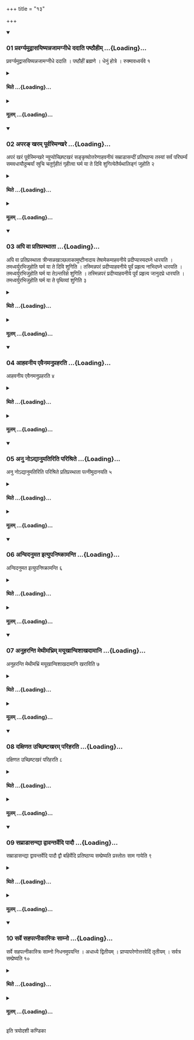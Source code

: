 +++
title = "१३"

+++

<div class="js_include" includetitle="true" newlevelforh1="3" unfilled url="/vedAH_yajuH/taittirIyam/sUtram/ApastambaH/shrautam/vishvAsa-prastutiH/15/13/01_pravargyamudvAsayiShyannajAmagnIdhe_dadAti_paShThauhIm.md">
<details open><summary><h3>01 प्रवर्ग्यमुद्वासयिष्यन्नजामग्नीधे ददाति पष्ठौहीम् ...{Loading}...</h3></summary>

प्रवर्ग्यमुद्वासयिष्यन्नजामग्नीधे ददाति । पष्ठौहीं ब्रह्मणे । धेनुं होत्रे । रुक्मावध्वर्यवे १
</details>
</div>
<div class="js_include collapsed" newlevelforh1="4" title="थिते" unfilled url="/vedAH_yajuH/taittirIyam/sUtram/ApastambaH/shrautam/thite/15/13/01_pravargyamudvAsayiShyannajAmagnIdhe_dadAti_paShThauhIm.md">
<details><summary><h4>थिते ...{Loading}...</h4></summary>

प्रवर्ग्यमुद्वासयिष्यन्नजामग्नीधे ददाति । पष्ठौहीं ब्रह्मणे । धेनुं होत्रे । रुक्मावध्वर्यवे १
</details>
</div>
<div class="js_include collapsed" newlevelforh1="4" title="मूलम्" unfilled url="/vedAH_yajuH/taittirIyam/sUtram/ApastambaH/shrautam/mUlam/15/13/01_pravargyamudvAsayiShyannajAmagnIdhe_dadAti_paShThauhIm.md">
<details><summary><h4>मूलम् ...{Loading}...</h4></summary>

प्रवर्ग्यमुद्वासयिष्यन्नजामग्नीधे ददाति । पष्ठौहीं ब्रह्मणे । धेनुं होत्रे । रुक्मावध्वर्यवे १
</details>
</div>
<div class="js_include" includetitle="true" newlevelforh1="3" unfilled url="/vedAH_yajuH/taittirIyam/sUtram/ApastambaH/shrautam/vishvAsa-prastutiH/15/13/02_apara~N_kharam_pUrvasminkhare.md">
<details open><summary><h3>02 अपरङ् खरम् पूर्वस्मिन्खरे ...{Loading}...</h3></summary>

अपरं खरं पूर्वस्मिन्खरे न्युप्योच्छिष्टखरं सङ्कृष्योत्तरेणाहवनीयं सम्राडासन्दीं प्रतिष्ठाप्य तस्यां सर्वं परिघर्म्यं समवधायौदुम्बर्यां स्रुचि चतुर्गृहीतं गृहीत्वा घर्म या ते दिवि शुगित्येतैर्यथालिङ्गं जुहोति २
</details>
</div>
<div class="js_include collapsed" newlevelforh1="4" title="थिते" unfilled url="/vedAH_yajuH/taittirIyam/sUtram/ApastambaH/shrautam/thite/15/13/02_apara~N_kharam_pUrvasminkhare.md">
<details><summary><h4>थिते ...{Loading}...</h4></summary>

अपरं खरं पूर्वस्मिन्खरे न्युप्योच्छिष्टखरं सङ्कृष्योत्तरेणाहवनीयं सम्राडासन्दीं प्रतिष्ठाप्य तस्यां सर्वं परिघर्म्यं समवधायौदुम्बर्यां स्रुचि चतुर्गृहीतं गृहीत्वा घर्म या ते दिवि शुगित्येतैर्यथालिङ्गं जुहोति २
</details>
</div>
<div class="js_include collapsed" newlevelforh1="4" title="मूलम्" unfilled url="/vedAH_yajuH/taittirIyam/sUtram/ApastambaH/shrautam/mUlam/15/13/02_apara~N_kharam_pUrvasminkhare.md">
<details><summary><h4>मूलम् ...{Loading}...</h4></summary>

अपरं खरं पूर्वस्मिन्खरे न्युप्योच्छिष्टखरं सङ्कृष्योत्तरेणाहवनीयं सम्राडासन्दीं प्रतिष्ठाप्य तस्यां सर्वं परिघर्म्यं समवधायौदुम्बर्यां स्रुचि चतुर्गृहीतं गृहीत्वा घर्म या ते दिवि शुगित्येतैर्यथालिङ्गं जुहोति २
</details>
</div>
<div class="js_include" includetitle="true" newlevelforh1="3" unfilled url="/vedAH_yajuH/taittirIyam/sUtram/ApastambaH/shrautam/vishvAsa-prastutiH/15/13/03_api_vA_pratiprasthAtA.md">
<details open><summary><h3>03 अपि वा प्रतिप्रस्थाता ...{Loading}...</h3></summary>

अपि वा प्रतिप्रस्थाता त्रीन्सन्नखाञ्छलाकामुष्टीनादाय तेषामेकमाहवनीये प्रदीप्यास्यदघ्ने धारयति । तमध्वर्युरभिजुहोति घर्म या ते दिवि शुगिति । तस्मिन्नपरं प्रदीप्याहवनीये पूर्वं प्रहृत्य नाभिदघ्ने धारयति । तमध्वर्युरभिजुहोति घर्म या तेऽन्तरिक्षे शुगिति । तस्मिन्नपरं प्रदीप्याहवनीये पूर्वं प्रहृत्य जानुदघ्रे धारयति । तमध्वर्युरभिजुहोति घर्म या ते पृथिव्यां शुगिति ३
</details>
</div>
<div class="js_include collapsed" newlevelforh1="4" title="थिते" unfilled url="/vedAH_yajuH/taittirIyam/sUtram/ApastambaH/shrautam/thite/15/13/03_api_vA_pratiprasthAtA.md">
<details><summary><h4>थिते ...{Loading}...</h4></summary>

अपि वा प्रतिप्रस्थाता त्रीन्सन्नखाञ्छलाकामुष्टीनादाय तेषामेकमाहवनीये प्रदीप्यास्यदघ्ने धारयति । तमध्वर्युरभिजुहोति घर्म या ते दिवि शुगिति । तस्मिन्नपरं प्रदीप्याहवनीये पूर्वं प्रहृत्य नाभिदघ्ने धारयति । तमध्वर्युरभिजुहोति घर्म या तेऽन्तरिक्षे शुगिति । तस्मिन्नपरं प्रदीप्याहवनीये पूर्वं प्रहृत्य जानुदघ्रे धारयति । तमध्वर्युरभिजुहोति घर्म या ते पृथिव्यां शुगिति ३
</details>
</div>
<div class="js_include collapsed" newlevelforh1="4" title="मूलम्" unfilled url="/vedAH_yajuH/taittirIyam/sUtram/ApastambaH/shrautam/mUlam/15/13/03_api_vA_pratiprasthAtA.md">
<details><summary><h4>मूलम् ...{Loading}...</h4></summary>

अपि वा प्रतिप्रस्थाता त्रीन्सन्नखाञ्छलाकामुष्टीनादाय तेषामेकमाहवनीये प्रदीप्यास्यदघ्ने धारयति । तमध्वर्युरभिजुहोति घर्म या ते दिवि शुगिति । तस्मिन्नपरं प्रदीप्याहवनीये पूर्वं प्रहृत्य नाभिदघ्ने धारयति । तमध्वर्युरभिजुहोति घर्म या तेऽन्तरिक्षे शुगिति । तस्मिन्नपरं प्रदीप्याहवनीये पूर्वं प्रहृत्य जानुदघ्रे धारयति । तमध्वर्युरभिजुहोति घर्म या ते पृथिव्यां शुगिति ३
</details>
</div>
<div class="js_include" includetitle="true" newlevelforh1="3" unfilled url="/vedAH_yajuH/taittirIyam/sUtram/ApastambaH/shrautam/vishvAsa-prastutiH/15/13/04_AhavanIya_evainamanupraharati.md">
<details open><summary><h3>04 आहवनीय एवैनमनुप्रहरति ...{Loading}...</h3></summary>

आहवनीय एवैनमनुप्रहरति ४
</details>
</div>
<div class="js_include collapsed" newlevelforh1="4" title="थिते" unfilled url="/vedAH_yajuH/taittirIyam/sUtram/ApastambaH/shrautam/thite/15/13/04_AhavanIya_evainamanupraharati.md">
<details><summary><h4>थिते ...{Loading}...</h4></summary>

आहवनीय एवैनमनुप्रहरति ४
</details>
</div>
<div class="js_include collapsed" newlevelforh1="4" title="मूलम्" unfilled url="/vedAH_yajuH/taittirIyam/sUtram/ApastambaH/shrautam/mUlam/15/13/04_AhavanIya_evainamanupraharati.md">
<details><summary><h4>मूलम् ...{Loading}...</h4></summary>

आहवनीय एवैनमनुप्रहरति ४
</details>
</div>
<div class="js_include" includetitle="true" newlevelforh1="3" unfilled url="/vedAH_yajuH/taittirIyam/sUtram/ApastambaH/shrautam/vishvAsa-prastutiH/15/13/05_anu_no-dyAnumatiriti_parishrite.md">
<details open><summary><h3>05 अनु नोऽद्यानुमतिरिति परिश्रिते ...{Loading}...</h3></summary>

अनु नोऽद्यानुमतिरिति परिश्रिते प्रतिप्रस्थाता पत्नीमुदानयति ५
</details>
</div>
<div class="js_include collapsed" newlevelforh1="4" title="थिते" unfilled url="/vedAH_yajuH/taittirIyam/sUtram/ApastambaH/shrautam/thite/15/13/05_anu_no-dyAnumatiriti_parishrite.md">
<details><summary><h4>थिते ...{Loading}...</h4></summary>

अनु नोऽद्यानुमतिरिति परिश्रिते प्रतिप्रस्थाता पत्नीमुदानयति ५
</details>
</div>
<div class="js_include collapsed" newlevelforh1="4" title="मूलम्" unfilled url="/vedAH_yajuH/taittirIyam/sUtram/ApastambaH/shrautam/mUlam/15/13/05_anu_no-dyAnumatiriti_parishrite.md">
<details><summary><h4>मूलम् ...{Loading}...</h4></summary>

अनु नोऽद्यानुमतिरिति परिश्रिते प्रतिप्रस्थाता पत्नीमुदानयति ५
</details>
</div>
<div class="js_include" includetitle="true" newlevelforh1="3" unfilled url="/vedAH_yajuH/taittirIyam/sUtram/ApastambaH/shrautam/vishvAsa-prastutiH/15/13/06_anvidanumata_ityupaniShkrAmanti.md">
<details open><summary><h3>06 अन्विदनुमत इत्युपनिष्क्रामन्ति ...{Loading}...</h3></summary>

अन्विदनुमत इत्युपनिष्क्रामन्ति ६
</details>
</div>
<div class="js_include collapsed" newlevelforh1="4" title="थिते" unfilled url="/vedAH_yajuH/taittirIyam/sUtram/ApastambaH/shrautam/thite/15/13/06_anvidanumata_ityupaniShkrAmanti.md">
<details><summary><h4>थिते ...{Loading}...</h4></summary>

अन्विदनुमत इत्युपनिष्क्रामन्ति ६
</details>
</div>
<div class="js_include collapsed" newlevelforh1="4" title="मूलम्" unfilled url="/vedAH_yajuH/taittirIyam/sUtram/ApastambaH/shrautam/mUlam/15/13/06_anvidanumata_ityupaniShkrAmanti.md">
<details><summary><h4>मूलम् ...{Loading}...</h4></summary>

अन्विदनुमत इत्युपनिष्क्रामन्ति ६
</details>
</div>
<div class="js_include" includetitle="true" newlevelforh1="3" unfilled url="/vedAH_yajuH/taittirIyam/sUtram/ApastambaH/shrautam/vishvAsa-prastutiH/15/13/07_anuharanti_methImabhrim_mayUkhAnvishAkhadAmAni.md">
<details open><summary><h3>07 अनुहरन्ति मेथीमभ्रिम् मयूखान्विशाखदामानि ...{Loading}...</h3></summary>

अनुहरन्ति मेथीमभ्रिं मयूखान्विशाखदामानि खराविति ७
</details>
</div>
<div class="js_include collapsed" newlevelforh1="4" title="थिते" unfilled url="/vedAH_yajuH/taittirIyam/sUtram/ApastambaH/shrautam/thite/15/13/07_anuharanti_methImabhrim_mayUkhAnvishAkhadAmAni.md">
<details><summary><h4>थिते ...{Loading}...</h4></summary>

अनुहरन्ति मेथीमभ्रिं मयूखान्विशाखदामानि खराविति ७
</details>
</div>
<div class="js_include collapsed" newlevelforh1="4" title="मूलम्" unfilled url="/vedAH_yajuH/taittirIyam/sUtram/ApastambaH/shrautam/mUlam/15/13/07_anuharanti_methImabhrim_mayUkhAnvishAkhadAmAni.md">
<details><summary><h4>मूलम् ...{Loading}...</h4></summary>

अनुहरन्ति मेथीमभ्रिं मयूखान्विशाखदामानि खराविति ७
</details>
</div>
<div class="js_include" includetitle="true" newlevelforh1="3" unfilled url="/vedAH_yajuH/taittirIyam/sUtram/ApastambaH/shrautam/vishvAsa-prastutiH/15/13/08_daxiNata_uchChiShTakharam_pariharati.md">
<details open><summary><h3>08 दक्षिणत उच्छिष्टखरम् परिहरति ...{Loading}...</h3></summary>

दक्षिणत उच्छिष्टखरं परिहरति ८
</details>
</div>
<div class="js_include collapsed" newlevelforh1="4" title="थिते" unfilled url="/vedAH_yajuH/taittirIyam/sUtram/ApastambaH/shrautam/thite/15/13/08_daxiNata_uchChiShTakharam_pariharati.md">
<details><summary><h4>थिते ...{Loading}...</h4></summary>

दक्षिणत उच्छिष्टखरं परिहरति ८
</details>
</div>
<div class="js_include collapsed" newlevelforh1="4" title="मूलम्" unfilled url="/vedAH_yajuH/taittirIyam/sUtram/ApastambaH/shrautam/mUlam/15/13/08_daxiNata_uchChiShTakharam_pariharati.md">
<details><summary><h4>मूलम् ...{Loading}...</h4></summary>

दक्षिणत उच्छिष्टखरं परिहरति ८
</details>
</div>
<div class="js_include" includetitle="true" newlevelforh1="3" unfilled url="/vedAH_yajuH/taittirIyam/sUtram/ApastambaH/shrautam/vishvAsa-prastutiH/15/13/09_samrADAsandyA_dvAvantarvedi_pAdau.md">
<details open><summary><h3>09 सम्राडासन्द्या द्वावन्तर्वेदि पादौ ...{Loading}...</h3></summary>

सम्राडासन्द्या द्वावन्तर्वेदि पादौ द्वौ बहिर्वेदि प्रतिष्ठाप्य सम्प्रेष्यति प्रस्तोतः साम गायेति ९
</details>
</div>
<div class="js_include collapsed" newlevelforh1="4" title="थिते" unfilled url="/vedAH_yajuH/taittirIyam/sUtram/ApastambaH/shrautam/thite/15/13/09_samrADAsandyA_dvAvantarvedi_pAdau.md">
<details><summary><h4>थिते ...{Loading}...</h4></summary>

सम्राडासन्द्या द्वावन्तर्वेदि पादौ द्वौ बहिर्वेदि प्रतिष्ठाप्य सम्प्रेष्यति प्रस्तोतः साम गायेति ९
</details>
</div>
<div class="js_include collapsed" newlevelforh1="4" title="मूलम्" unfilled url="/vedAH_yajuH/taittirIyam/sUtram/ApastambaH/shrautam/mUlam/15/13/09_samrADAsandyA_dvAvantarvedi_pAdau.md">
<details><summary><h4>मूलम् ...{Loading}...</h4></summary>

सम्राडासन्द्या द्वावन्तर्वेदि पादौ द्वौ बहिर्वेदि प्रतिष्ठाप्य सम्प्रेष्यति प्रस्तोतः साम गायेति ९
</details>
</div>
<div class="js_include" includetitle="true" newlevelforh1="3" unfilled url="/vedAH_yajuH/taittirIyam/sUtram/ApastambaH/shrautam/vishvAsa-prastutiH/15/13/10_sarve_sahapatnIkAstriH_sAmno.md">
<details open><summary><h3>10 सर्वे सहपत्नीकास्त्रिः साम्नो ...{Loading}...</h3></summary>

सर्वे सहपत्नीकास्त्रिः साम्नो निधनमुपयन्ति । अधाध्ये द्वितीयम् । प्राप्यापरेणोत्तरवेदिं तृतीयम् । सर्वत्र सम्प्रेष्यति १०
</details>
</div>
<div class="js_include collapsed" newlevelforh1="4" title="थिते" unfilled url="/vedAH_yajuH/taittirIyam/sUtram/ApastambaH/shrautam/thite/15/13/10_sarve_sahapatnIkAstriH_sAmno.md">
<details><summary><h4>थिते ...{Loading}...</h4></summary>

सर्वे सहपत्नीकास्त्रिः साम्नो निधनमुपयन्ति । अधाध्ये द्वितीयम् । प्राप्यापरेणोत्तरवेदिं तृतीयम् । सर्वत्र सम्प्रेष्यति १०
</details>
</div>
<div class="js_include collapsed" newlevelforh1="4" title="मूलम्" unfilled url="/vedAH_yajuH/taittirIyam/sUtram/ApastambaH/shrautam/mUlam/15/13/10_sarve_sahapatnIkAstriH_sAmno.md">
<details><summary><h4>मूलम् ...{Loading}...</h4></summary>

सर्वे सहपत्नीकास्त्रिः साम्नो निधनमुपयन्ति । अधाध्ये द्वितीयम् । प्राप्यापरेणोत्तरवेदिं तृतीयम् । सर्वत्र सम्प्रेष्यति १०
</details>
</div>

  
इति त्रयोदशी कण्डिका 
